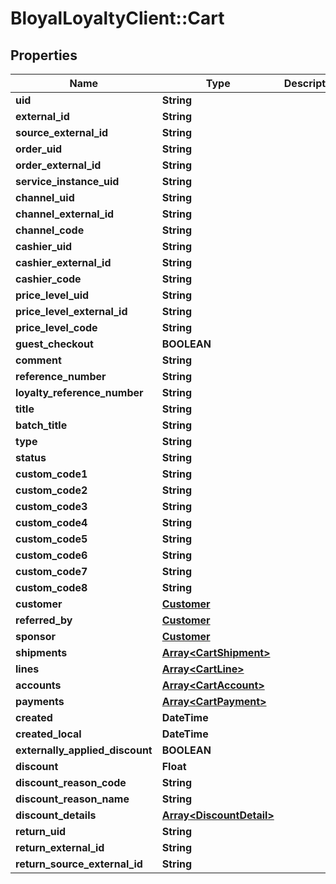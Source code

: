 # BloyalLoyaltyClient::Cart

## Properties
Name | Type | Description | Notes
------------ | ------------- | ------------- | -------------
**uid** | **String** |  | [optional] 
**external_id** | **String** |  | [optional] 
**source_external_id** | **String** |  | [optional] 
**order_uid** | **String** |  | [optional] 
**order_external_id** | **String** |  | [optional] 
**service_instance_uid** | **String** |  | [optional] 
**channel_uid** | **String** |  | [optional] 
**channel_external_id** | **String** |  | [optional] 
**channel_code** | **String** |  | [optional] 
**cashier_uid** | **String** |  | [optional] 
**cashier_external_id** | **String** |  | [optional] 
**cashier_code** | **String** |  | [optional] 
**price_level_uid** | **String** |  | [optional] 
**price_level_external_id** | **String** |  | [optional] 
**price_level_code** | **String** |  | [optional] 
**guest_checkout** | **BOOLEAN** |  | [optional] 
**comment** | **String** |  | [optional] 
**reference_number** | **String** |  | [optional] 
**loyalty_reference_number** | **String** |  | [optional] 
**title** | **String** |  | [optional] 
**batch_title** | **String** |  | [optional] 
**type** | **String** |  | [optional] 
**status** | **String** |  | [optional] 
**custom_code1** | **String** |  | [optional] 
**custom_code2** | **String** |  | [optional] 
**custom_code3** | **String** |  | [optional] 
**custom_code4** | **String** |  | [optional] 
**custom_code5** | **String** |  | [optional] 
**custom_code6** | **String** |  | [optional] 
**custom_code7** | **String** |  | [optional] 
**custom_code8** | **String** |  | [optional] 
**customer** | [**Customer**](Customer.md) |  | [optional] 
**referred_by** | [**Customer**](Customer.md) |  | [optional] 
**sponsor** | [**Customer**](Customer.md) |  | [optional] 
**shipments** | [**Array&lt;CartShipment&gt;**](CartShipment.md) |  | [optional] 
**lines** | [**Array&lt;CartLine&gt;**](CartLine.md) |  | [optional] 
**accounts** | [**Array&lt;CartAccount&gt;**](CartAccount.md) |  | [optional] 
**payments** | [**Array&lt;CartPayment&gt;**](CartPayment.md) |  | [optional] 
**created** | **DateTime** |  | [optional] 
**created_local** | **DateTime** |  | [optional] 
**externally_applied_discount** | **BOOLEAN** |  | [optional] 
**discount** | **Float** |  | [optional] 
**discount_reason_code** | **String** |  | [optional] 
**discount_reason_name** | **String** |  | [optional] 
**discount_details** | [**Array&lt;DiscountDetail&gt;**](DiscountDetail.md) |  | [optional] 
**return_uid** | **String** |  | [optional] 
**return_external_id** | **String** |  | [optional] 
**return_source_external_id** | **String** |  | [optional] 

